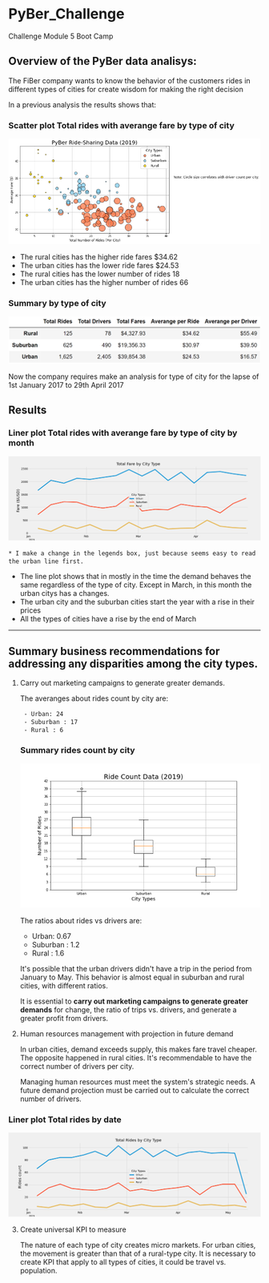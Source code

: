 # PyBer_Challenge
Challenge Module 5 Boot Camp

## Overview of the PyBer data analisys:
The FiBer company wants to know the behavior of the customers rides in different types of cities for create wisdom for making the right decision

In a previous analysis the results shows that:  

### Scatter plot Total rides with averange fare by type of city 
![alt text](./Resources/Fig1.png)

- The rural cities has the higher ride fares $34.62
- The urban cities has the lower ride fares $24.53
- The rural cities has the lower number of rides 18
- The urban cities has the higher number of rides 66 

### Summary by type of city
![alt text](./Resources/Fig3.png)

Now the company requires make an analysis for type of city for the lapse of 1st January 2017 to 29th April 2017 

## Results

### Liner plot Total rides with averange fare by type of city by month
![alt text](./analysis/PyBer_fare_summary_2.png)

    * I make a change in the legends box, just because seems easy to read the urban line first.

- The line plot shows that in mostly in the time the demand behaves the same regardless of the type of city. Except in March, in this month the urban citys has a changes.
- The urban city and the suburban cities start the year with a rise in their prices
- All the types of cities have a rise by the end of March

_________________________________

 ##  Summary business recommendations for addressing any disparities among the city types.

1. Carry out marketing campaigns to generate greater demands.

    The averanges about rides count by city are:

        - Urban: 24
        - Suburban : 17
        - Rural : 6

    ### Summary rides count by city
    ![alt text](./Resources/Fig2.png)

    The ratios about rides vs drivers are: 

    - Urban: 0.67
    - Suburban : 1.2
    - Rural : 1.6 

    It's possible that the urban drivers didn't have a trip in the period from January to May. This behavior is almost equal in suburban and rural cities, with different ratios.

    It is essential to **carry out marketing campaigns to generate greater demands** for change, the ratio of trips vs. drivers, and generate a greater profit from drivers.

2. Human resources management with projection in future demand

    In urban cities, demand exceeds supply, this makes fare travel cheaper. The opposite happened in rural cities. It's recommendable to have the correct number of drivers per city.

    Managing human resources must meet the system's strategic needs. A future demand projection must be carried out to calculate the correct number of drivers.

### Liner plot Total rides by date
![alt text](./analysis/PyBer_ride_summary_3.png)

3. Create universal KPI to measure 

    The nature of each type of city creates micro markets. For urban cities, the movement is greater than that of a rural-type city. It is necessary to create KPI that apply to all types of cities, it could be travel vs. population.


